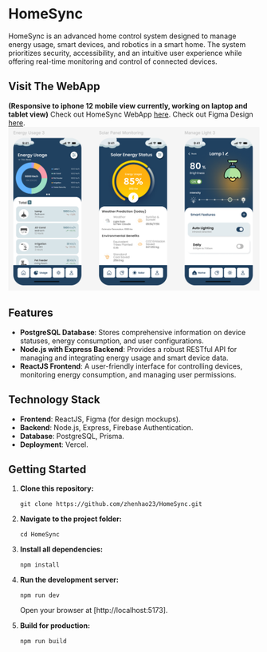 # HomeSync

HomeSync is an advanced home control system designed to manage energy usage, smart devices, and robotics in a smart home. The system prioritizes security, accessibility, and an intuitive user experience while offering real-time monitoring and control of connected devices.

## Visit The WebApp 
**(Responsive to iphone 12 mobile view currently, working on laptop and tablet view)**
Check out HomeSync WebApp [here](https://home-sync-pi.vercel.app/).
Check out Figma Design [here](https://www.figma.com/design/W3FPejD6VRh1GWy3pmzwC1/HomeSync?node-id=0-1&t=w9eVRHdZmQbCFdXo-1).
![HomeSync Screenshot](src/assets/HomeSync_Screenshot.png)

## Features
- **PostgreSQL Database**: Stores comprehensive information on device statuses, energy consumption, and user configurations.
- **Node.js with Express Backend**: Provides a robust RESTful API for managing and integrating energy usage and smart device data.
- **ReactJS Frontend**: A user-friendly interface for controlling devices, monitoring energy consumption, and managing user permissions.

## Technology Stack
- **Frontend**: ReactJS, Figma (for design mockups).
- **Backend**: Node.js, Express, Firebase Authentication.
- **Database**: PostgreSQL, Prisma.
- **Deployment**: Vercel.


## Getting Started

1. **Clone this repository:**

   ```
   git clone https://github.com/zhenhao23/HomeSync.git
   ```

2. **Navigate to the project folder:**

   ```
   cd HomeSync
   ```

3. **Install all dependencies:**

   ```
   npm install
   ```

4. **Run the development server:**

   ```
   npm run dev
   ```

   Open your browser at [http://localhost:5173].

5. **Build for production:**

   ```
   npm run build
   ```
